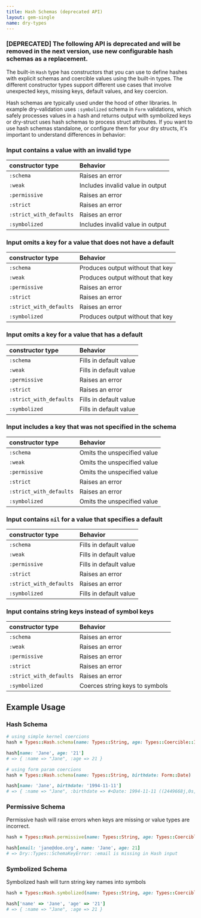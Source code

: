 ```yaml
---
title: Hash Schemas (deprecated API)
layout: gem-single
name: dry-types
---
```


### [DEPRECATED] The following API is deprecated and will be removed in the next version, use new configurable hash schemas as a replacement.

The built-in `Hash` type has constructors that you can use to define hashes with explicit schemas and coercible values using the built-in types. The different constructor types support different use cases that involve unexpected keys, missing keys, default values, and key coercion.

Hash schemas are typically used under the hood of other libraries. In example dry-validation uses `:symbolized` schema in `Form` validations, which safely processes values in a hash and returns output with symbolized keys or dry-struct uses hash schemas to process struct attributes. If you want to use hash schemas standalone, or configure them for your dry structs, it's important to understand differences in behavior:

### Input contains a value with an invalid type

| constructor type      | Behavior                         |
| :----                 | :---                             |
| `:schema`               | Raises an error                  |
| `:weak`                 | Includes invalid value in output |
| `:permissive`           | Raises an error                  |
| `:strict`               | Raises an error                  |
| `:strict_with_defaults` | Raises an error                  |
| `:symbolized`           | Includes invalid value in output |

### Input omits a key for a value that does not have a default

| constructor type      | Behavior                         |
| :----                 | :---                             |
| `:schema`               | Produces output without that key |
| `:weak`                 | Produces output without that key |
| `:permissive`           | Raises an error                  |
| `:strict`               | Raises an error                  |
| `:strict_with_defaults` | Raises an error                  |
| `:symbolized`           | Produces output without that key |

### Input omits a key for a value that has a default

| constructor type      | Behavior               |
| :----                 | :---                   |
| `:schema`               | Fills in default value |
| `:weak`                 | Fills in default value |
| `:permissive`           | Raises an error        |
| `:strict`               | Raises an error        |
| `:strict_with_defaults` | Fills in default value |
| `:symbolized`           | Fills in default value |

### Input includes a key that was not specified in the schema

| constructor type      | Behavior                    |
| :----                 | :---                        |
| `:schema`               | Omits the unspecified value |
| `:weak`                 | Omits the unspecified value |
| `:permissive`           | Omits the unspecified value |
| `:strict`               | Raises an error             |
| `:strict_with_defaults` | Raises an error             |
| `:symbolized`           | Omits the unspecified value |

### Input contains `nil` for a value that specifies a default

| constructor type      | Behavior               |
| :----                 | :---                   |
| `:schema`               | Fills in default value |
| `:weak`                 | Fills in default value |
| `:permissive`           | Fills in default value |
| `:strict`               | Raises an error        |
| `:strict_with_defaults` | Raises an error        |
| `:symbolized`           | Fills in default value |

### Input contains string keys instead of symbol keys

| constructor type      | Behavior                       |
| :----                 | :---                           |
| `:schema`               | Raises an error                |
| `:weak`                 | Raises an error                |
| `:permissive`           | Raises an error                |
| `:strict`               | Raises an error                |
| `:strict_with_defaults` | Raises an error                |
| `:symbolized`           | Coerces string keys to symbols |

## Example Usage

### Hash Schema

``` ruby
# using simple kernel coercions
hash = Types::Hash.schema(name: Types::String, age: Types::Coercible::Int)

hash[name: 'Jane', age: '21']
# => { :name => "Jane", :age => 21 }

# using form param coercions
hash = Types::Hash.schema(name: Types::String, birthdate: Form::Date)

hash[name: 'Jane', birthdate: '1994-11-11']
# => { :name => "Jane", :birthdate => #<Date: 1994-11-11 ((2449668j,0s,0n),+0s,2299161j)> }
```

### Permissive Schema

Permissive hash will raise errors when keys are missing or value types are incorrect.

``` ruby
hash = Types::Hash.permissive(name: Types::String, age: Types::Coercible::Int)

hash[email: 'jane@doe.org', name: 'Jane', age: 21]
# => Dry::Types::SchemaKeyError: :email is missing in Hash input
```

### Symbolized Schema

Symbolized hash will turn string key names into symbols

``` ruby
hash = Types::Hash.symbolized(name: Types::String, age: Types::Coercible::Int)

hash['name' => 'Jane', 'age' => '21']
# => { :name => "Jane", :age => 21 }
```

